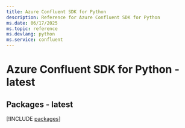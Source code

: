 ```yaml
---
title: Azure Confluent SDK for Python
description: Reference for Azure Confluent SDK for Python
ms.date: 06/17/2025
ms.topic: reference
ms.devlang: python
ms.service: confluent
---
```

# Azure Confluent SDK for Python - latest
## Packages - latest
[!INCLUDE [packages](confluent-index.md)]